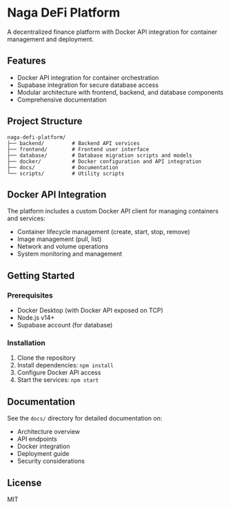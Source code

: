 # Naga DeFi Platform

A decentralized finance platform with Docker API integration for container management and deployment.

## Features

- Docker API integration for container orchestration
- Supabase integration for secure database access
- Modular architecture with frontend, backend, and database components
- Comprehensive documentation

## Project Structure

```
naga-defi-platform/
├── backend/         # Backend API services
├── frontend/        # Frontend user interface
├── database/        # Database migration scripts and models
├── docker/          # Docker configuration and API integration
├── docs/            # Documentation
└── scripts/         # Utility scripts
```

## Docker API Integration

The platform includes a custom Docker API client for managing containers and services:

- Container lifecycle management (create, start, stop, remove)
- Image management (pull, list)
- Network and volume operations
- System monitoring and management

## Getting Started

### Prerequisites

- Docker Desktop (with Docker API exposed on TCP)
- Node.js v14+
- Supabase account (for database)

### Installation

1. Clone the repository
2. Install dependencies: `npm install`
3. Configure Docker API access
4. Start the services: `npm start`

## Documentation

See the `docs/` directory for detailed documentation on:

- Architecture overview
- API endpoints
- Docker integration
- Deployment guide
- Security considerations

## License

MIT
